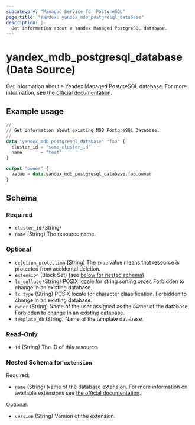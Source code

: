 ```yaml
---
subcategory: "Managed Service for PostgreSQL"
page_title: "Yandex: yandex_mdb_postgresql_database"
description: |-
  Get information about a Yandex Managed PostgreSQL database.
---
```


# yandex_mdb_postgresql_database (Data Source)

Get information about a Yandex Managed PostgreSQL database. For more information, see [the official documentation](https://yandex.cloud/docs/managed-postgresql/).

## Example usage

```terraform
//
// Get information about existing MDB PostgreSQL Database.
//
data "yandex_mdb_postgresql_database" "foo" {
  cluster_id = "some_cluster_id"
  name       = "test"
}

output "owner" {
  value = data.yandex_mdb_postgresql_database.foo.owner
}
```

<!-- schema generated by tfplugindocs -->
## Schema

### Required

- `cluster_id` (String)
- `name` (String) The resource name.

### Optional

- `deletion_protection` (String) The `true` value means that resource is protected from accidental deletion.
- `extension` (Block Set) (see [below for nested schema](#nestedblock--extension))
- `lc_collate` (String) POSIX locale for string sorting order. Forbidden to change in an existing database.
- `lc_type` (String) POSIX locale for character classification. Forbidden to change in an existing database.
- `owner` (String) Name of the user assigned as the owner of the database. Forbidden to change in an existing database.
- `template_db` (String) Name of the template database.

### Read-Only

- `id` (String) The ID of this resource.

<a id="nestedblock--extension"></a>
### Nested Schema for `extension`

Required:

- `name` (String) Name of the database extension. For more information on available extensions see [the official documentation](https://yandex.cloud/docs/managed-postgresql/operations/cluster-extensions).


Optional:

- `version` (String) Version of the extension.

